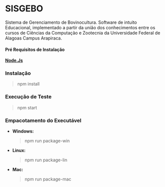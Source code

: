 # SISGEBO
Sistema de Gerenciamento de Bovinocultura.
Software de intuito Educacional, implementado a partir da união dos conhecimentos entre os cursos de Ciências da Computação e Zootecnia da Universidade Federal de Alagoas Campus Arapiraca.

#### Pré Requisitos de Instalação
**[Node.Js](https://nodejs.org/en/download/package-manager/)**

### Instalação
>npm install

### Execução de Teste
>npm start

### Empacotamento do Executável

* **Windows:**
    >npm run package-win

* **Linux:**
    >npm run package-lin

* **Mac:**
    >npm run package-mac
